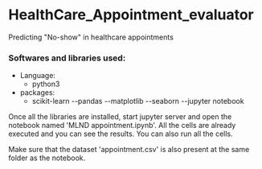 # HealthCare_Appointment_evaluator
Predicting "No-show" in healthcare appointments

### Softwares and libraries used:
* Language:
  * python3
* packages:
  * scikit-learn 
--pandas
--matplotlib
--seaborn
--jupyter notebook



Once all the libraries are installed, start jupyter server and open the notebook named 'MLND appointment.ipynb'. All the cells are already executed and you can see the results. You can also run all the cells. 

Make sure that the dataset 'appointment.csv' is also present at the same folder as the notebook.





